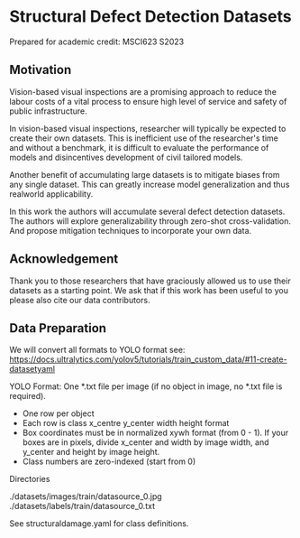 # Structural Defect Detection Datasets
Prepared for academic credit: MSCI623 S2023

## Motivation
Vision-based visual inspections are a promising approach to reduce the labour costs
of a vital process to ensure high level of service and safety of public infrastructure.

In vision-based visual inspections, researcher will typically be expected to create their own datasets.
This is inefficient use of the researcher's time and without a benchmark, it is difficult to evaluate the 
performance of models and disincentives development of civil tailored models.

Another benefit of accumulating large datasets is to mitigate biases from any single dataset.
This can greatly increase model generalization and thus realworld applicability.  

In this work the authors will accumulate several defect detection datasets.
The authors will explore generalizability through zero-shot cross-validation.
And propose mitigation techniques to incorporate your own data. 

## Acknowledgement 
Thank you to those researchers that have graciously allowed us to use their datasets as a starting point.
We ask that if this work has been useful to you please also cite our data contributors.

## Data Preparation

We will convert all formats to YOLO format see: https://docs.ultralytics.com/yolov5/tutorials/train_custom_data/#11-create-datasetyaml

YOLO Format:
One *.txt file per image (if no object in image, no *.txt file is required).
* One row per object
* Each row is class x_centre y_center width height format
* Box coordinates must be in normalized xywh format (from 0 - 1). If your boxes are in pixels, divide x_center and width by image width, and y_center and height by image height.
* Class numbers are zero-indexed (start from 0)

Directories

./datasets/images/train/datasource_0.jpg
./datasets/labels/train/datasource_0.txt

See structuraldamage.yaml for class definitions.

